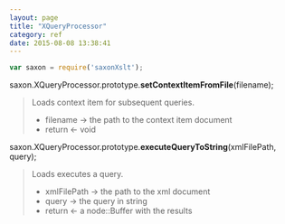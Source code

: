 ```yaml
---
layout: page
title: "XQueryProcessor"
category: ref
date: 2015-08-08 13:38:41
---
```



```javascript
var saxon = require('saxonXslt');
```

saxon.XQueryProcessor.prototype.**setContextItemFromFile**(filename);
> Loads  context item for subsequent queries. 
>
> *  filename &rarr; the path to the context item document
> *  return &larr; void

saxon.XQueryProcessor.prototype.**executeQueryToString**(xmlFilePath, query);
> Loads  executes a query. 
>
> *  xmlFilePath &rarr; the path to the xml document
> *  query &rarr; the query in  string
> *  return &larr; a node::Buffer with the results

